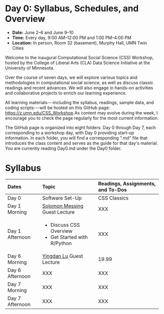 # Day 0: Syllabus, Schedules, and Overview

- **Date:** June 2–6 and June 9–10
- **Time:** Every day, 9:00 AM–12:00 PM and 1:00 PM–4:00 PM
- **Location:** In person, Room 32 (basement), Murphy Hall, UMN Twin Cities

Welcome to the inaugural Computational Social Science (CSS) Workshop, hosted by the College of Liberal Arts (CLA) Data Science Initiative at the University of Minnesota.

Over the course of seven days, we will explore various topics and methodologies in computational social science, as well as discuss classic readings and recent advances. We will also engage in hands-on activities and collaborative projects to enrich our learning experience.

All learning materials---including the syllabus, readings, sample data, and coding scripts---will be hosted on this GitHub page: https://z.umn.edu/CSS_Workshop As content may evolve during the week, I encourage you to check the page regularly for the most current information.

The GitHub page is organized into eight folders: Day 0 through Day 7, each corresponding to a workshop day, with Day 0 providing start-up information. In each folder, you will find a corresponding ".md" file that introduces the class content and serves as the guide for that day's material. You are currently reading Day0.md under the Day0 folder.

# Syllabus

| Dates              | Topic | Readings, Assignments, and To-Dos |
| :---------------- |    :------ | :---- |
| Day 0        |   Software Set-Up   | CSS Classics |
| Day 1 Morning     | [Solomon Messing](https://solomonmg.github.io/) Guest Lecture | XXX |
| Day 1 Afternoon   |   <ul><li>Discuss CSS Overview</li><li>Get Started with R/Python</li></ul> | XXX |
| Day 6 Morning  | [Yingdan Lu](https://yingdanlu.com) Guest Lecture | 19.99 |
| Day 6 Afternoon |  XXX   | XXX |
| Day 7 Morning |  XXX   | XXX |
| Day 7 Afternoon |  XXX   | XXX |
